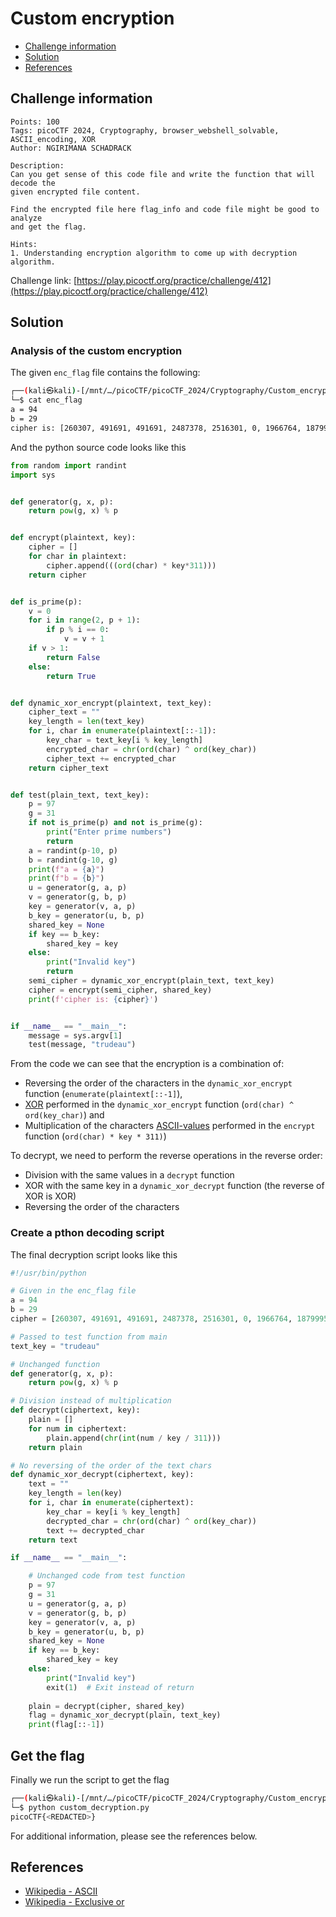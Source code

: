 # Custom encryption

- [Challenge information](#challenge-information)
- [Solution](#solution)
- [References](#references)

## Challenge information
```
Points: 100
Tags: picoCTF 2024, Cryptography, browser_webshell_solvable, ASCII_encoding, XOR
Author: NGIRIMANA SCHADRACK
 
Description:
Can you get sense of this code file and write the function that will decode the 
given encrypted file content.

Find the encrypted file here flag_info and code file might be good to analyze 
and get the flag.

Hints:
1. Understanding encryption algorithm to come up with decryption algorithm.
```
Challenge link: [https://play.picoctf.org/practice/challenge/412](https://play.picoctf.org/practice/challenge/412)

## Solution

### Analysis of the custom encryption

The given `enc_flag` file contains the following:
```bash
┌──(kali㉿kali)-[/mnt/…/picoCTF/picoCTF_2024/Cryptography/Custom_encryption]
└─$ cat enc_flag                        
a = 94
b = 29
cipher is: [260307, 491691, 491691, 2487378, 2516301, 0, 1966764, 1879995, 1995687, 1214766, 0, 2400609, 607383, 144615, 1966764, 0, 636306, 2487378, 28923, 1793226, 694152, 780921, 173538, 173538, 491691, 173538, 751998, 1475073, 925536, 1417227, 751998, 202461, 347076, 491691]
```

And the python source code looks like this
```python
from random import randint
import sys


def generator(g, x, p):
    return pow(g, x) % p


def encrypt(plaintext, key):
    cipher = []
    for char in plaintext:
        cipher.append(((ord(char) * key*311)))
    return cipher


def is_prime(p):
    v = 0
    for i in range(2, p + 1):
        if p % i == 0:
            v = v + 1
    if v > 1:
        return False
    else:
        return True


def dynamic_xor_encrypt(plaintext, text_key):
    cipher_text = ""
    key_length = len(text_key)
    for i, char in enumerate(plaintext[::-1]):
        key_char = text_key[i % key_length]
        encrypted_char = chr(ord(char) ^ ord(key_char))
        cipher_text += encrypted_char
    return cipher_text


def test(plain_text, text_key):
    p = 97
    g = 31
    if not is_prime(p) and not is_prime(g):
        print("Enter prime numbers")
        return
    a = randint(p-10, p)
    b = randint(g-10, g)
    print(f"a = {a}")
    print(f"b = {b}")
    u = generator(g, a, p)
    v = generator(g, b, p)
    key = generator(v, a, p)
    b_key = generator(u, b, p)
    shared_key = None
    if key == b_key:
        shared_key = key
    else:
        print("Invalid key")
        return
    semi_cipher = dynamic_xor_encrypt(plain_text, text_key)
    cipher = encrypt(semi_cipher, shared_key)
    print(f'cipher is: {cipher}')


if __name__ == "__main__":
    message = sys.argv[1]
    test(message, "trudeau")
```

From the code we can see that the encryption is a combination of:
- Reversing the order of the characters in the  `dynamic_xor_encrypt` function (`enumerate(plaintext[::-1]`),
- [XOR](https://en.wikipedia.org/wiki/Exclusive_or) performed in the `dynamic_xor_encrypt` function (`ord(char) ^ ord(key_char)`) and
- Multiplication of the characters [ASCII-values](https://en.wikipedia.org/wiki/ASCII) performed in the `encrypt` function (`ord(char) * key * 311)`)

To decrypt, we need to perform the reverse operations in the reverse order:
- Division with the same values in a `decrypt` function
- XOR with the same key in a `dynamic_xor_decrypt` function (the reverse of XOR is XOR)
- Reversing the order of the characters

### Create a pthon decoding script

The final decryption script looks like this
```python
#!/usr/bin/python

# Given in the enc_flag file
a = 94
b = 29
cipher = [260307, 491691, 491691, 2487378, 2516301, 0, 1966764, 1879995, 1995687, 1214766, 0, 2400609, 607383, 144615, 1966764, 0, 636306, 2487378, 28923, 1793226, 694152, 780921, 173538, 173538, 491691, 173538, 751998, 1475073, 925536, 1417227, 751998, 202461, 347076, 491691]

# Passed to test function from main
text_key = "trudeau"

# Unchanged function
def generator(g, x, p):
    return pow(g, x) % p

# Division instead of multiplication
def decrypt(ciphertext, key):
    plain = []
    for num in ciphertext:
        plain.append(chr(int(num / key / 311)))
    return plain

# No reversing of the order of the text chars
def dynamic_xor_decrypt(ciphertext, key):
    text = ""
    key_length = len(key)
    for i, char in enumerate(ciphertext):
        key_char = key[i % key_length]
        decrypted_char = chr(ord(char) ^ ord(key_char))
        text += decrypted_char
    return text

if __name__ == "__main__":

    # Unchanged code from test function
    p = 97
    g = 31
    u = generator(g, a, p)
    v = generator(g, b, p)
    key = generator(v, a, p)
    b_key = generator(u, b, p)
    shared_key = None
    if key == b_key:
        shared_key = key
    else:
        print("Invalid key")
        exit(1)  # Exit instead of return
    
    plain = decrypt(cipher, shared_key)
    flag = dynamic_xor_decrypt(plain, text_key)
    print(flag[::-1])

```

## Get the flag

Finally we run the script to get the flag
```bash
┌──(kali㉿kali)-[/mnt/…/picoCTF/picoCTF_2024/Cryptography/Custom_encryption]
└─$ python custom_decryption.py 
picoCTF{<REDACTED>}
```

For additional information, please see the references below.

## References

- [Wikipedia - ASCII](https://en.wikipedia.org/wiki/ASCII)
- [Wikipedia - Exclusive or](https://en.wikipedia.org/wiki/Exclusive_or)
